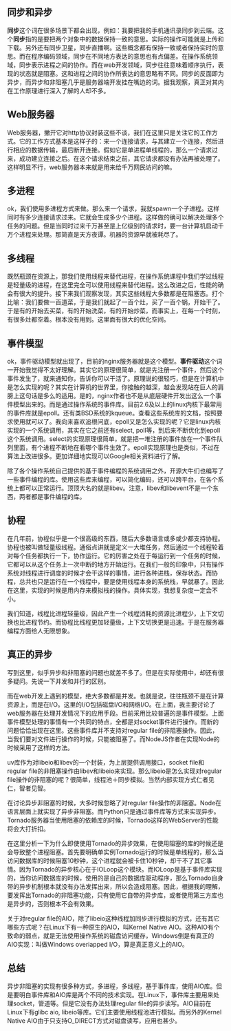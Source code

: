 ## 同步和异步

**同步**这个词在很多场景下都会出现，例如：我要把我的手机通讯录同步到云端。这个**同步**指的是要把两个对象中的数据保持一致的意思。实际的操作可能就是上传和下载。另外还有同步卫星，同步直播啊。这些概念都有保持一致或者保持实时的意思。而在程序编码领域，同步在不同地方表达的意思也有点偏差。在操作系统领域，同步表示进程之间的协作。而在web开发领域，同步往往意味着顺序执行，表现的状态就是阻塞。这和进程之间的协作所表达的意思略有不同。同步的反面即为异步，而异步和非阻塞几乎是服务器端开发挂在嘴边的词。据我观察，真正对其内在工作原理进行深入了解的人却不多。

## Web服务器

Web服务器，撇开它对http协议封装这些不谈，我们在这里只是关注它的工作方式。它的工作方式基本是这样子的：来一个连接请求，与其建立一个连接，然后进行相应的数据传输，最后断开连接。假如它是单进程单线程的，那么一个请求过来，成功建立连接之后。在这个请求结束之前，其它请求都没有办法再被处理了。这样明显不行，web服务器本来就是用来给千万网民访问的嘛。

## 多进程

ok，我们使用多进程方式来做。那么来一个请求，我就spawn一个子进程。这样同时有多少连接请求过来。它就会生成多少个进程。这样做的确可以解决处理多个任务的问题。但是当同时过来千万甚至是上亿级别的请求时，要一台计算机启动千万个进程来处理。那简直是天方夜谭。机器的资源早就被耗尽了。

## 多线程

既然瓶颈在资源上，那我们使用线程来替代进程，在操作系统课程中我们学过线程是轻量级的进程，在这里完全可以使用线程来替代进程。这么改进之后，性能的确会有很大的提升。接下来我们观察发现，其实这些线程大多数都是在阻塞态。打个比喻：我们要做一百道菜，于是我们就起了一百个灶，买了一百个锅，开始干了。于是有的开始去买菜，有的开始洗菜，有的开始炒菜，而事实上，在每一个时刻，有很多灶都空着。根本没有用到。这里面有很大的优化空间。

## 事件模型

ok，事件驱动模型就出现了，目前的nginx服务器就是这个模型。**事件驱动**这个词一开始我觉得不太好理解。其实它的原理很简单，就是先注册一个事件，然后这个事件发生了，就来通知你，告诉你可以干活了。原理说的很轻巧，但是在计算机中是怎么实现的呢？其实在计算机的世界里，你接触的越深，越会发现站在巨人的肩膀上这句话是多么的适用。是的，nginx作者也不是从底层硬件开发出这么一个事件模型出来的。而是通过操作系统的事件库。目前2.6及以上的linux内核下最常用的事件库就是epoll。还有类BSD系统的kqueue。查看这些系统库的文档，按照要求使用就可以了。我向来喜欢追根问底，epoll又是怎么实现的呢？它是linux内核实现的一个系统调用，其实在它之前还有select, poll等，到后来不断优化到epoll这个系统调用。select的实现原理很简单，就是把一堆注册的事件放在一个事件队列里面，有个进程不断地在看哪个事件生效了。epoll实现原理也是类似，不过在算法上改进很多。更加详细地实现可以Google相关资料进行了解。

除了各个操作系统自己提供的基于事件编程的系统调用之外，开源大牛们也编写了一些事件编程的库。使用这些库来编程，可以简化编码，还可以跨平台，在各个系统上都可以正常运行。顶顶大名的就是libev。注意，libev和libevent不是一个东西，两者都是事件编程的库。

## 协程

在几年前，协程似乎是一个很高级的东西，随后大多数语言或多或少都支持协程。协程也被叫做轻量级线程。通俗点讲就是定义一大堆任务，然后通过一个线程轮着对每个任务都执行一下，协作运行。它的厉害之处在于每运行到一个任务的时候，它都可以从这个任务上一次中断的地方开始运行。在我们一般的印象中，只有操作系统对线程进行调度的时候才会干这样的事情，进行各种进栈，保存状态。而协程，总共也只是运行在一个线程中，要是使用线程本身的系统栈，早就暴了。因此在这里，实现的时候是用内存来模拟栈的操作。具体实现，我想复杂度一定会不小。

我们知道，线程比进程轻量级，因此产生一个线程消耗的资源比进程少，上下文切换也比进程节约。而协程比线程更加轻量级，上下文切换更是迅速。于是在服务器编程方面给人无限想象。


## 真正的异步

写到这里，似乎异步和非阻塞的问题也就差不多了。但是在实际使用中，却还有很多疑问。先说一下并发和并行的区别。

而在web开发上遇到的模型，绝大多数都是并发。也就是说，往往瓶颈不是在计算资源上，而是在I/O。这里的I/O包括磁盘I/O和网络I/O。在上面，我主要讨论了web服务器在处理并发情况下的应用手段。目前采用比较普遍的是事件模型。上面事件模型处理的事情有一个共同的特点，全都是对socket事件进行操作。而新的问题恰恰出现在这里。这些事件库并不支持对regular file的非阻塞操作。因此，当我们要对文件进行操作的时候，只能被阻塞了。而NodeJS作者在实现Node的时候采用了这样的方法。

uv库作为对libeio和libev的一个封装，为上层提供调用接口，socket file和regular file的非阻塞操作由libev和libeio来实现。那么libeio是怎么实现对regular file操作的非阻塞的呢？很简单，线程池＋同步模拟。当然内部实现方式仁者见仁，智者见智。

在讨论异步非阻塞的时候，大多时候忽略了对regular file操作的非阻塞。Node在语言层面上就实现了异步非阻塞。而Python只是通过事件库等方式来实现异步。Tornado服务器当使用阻塞的依赖库的时候，Tornado这样的WebServer的性能将会大打折扣。

在这里分析一下为什么即使使用Tornado的异步效果，在使用阻塞的库的时候还是会导致整个进程阻塞。首先要明确单实例Tornado运行的时候是单线程的，那么当访问数据库的时候阻塞10秒钟，这个进程就会被卡住10秒钟，却干不了其它事情。因为Tornado的异步核心在于IOLoop这个模块。而IOLoop是基于事件库实现的，当你访问数据库的时候，使用的是自己的数据库驱动程序，那么Tornado自身带的异步机制根本就没有办法发挥出来，所以会造成阻塞。因此，根据我的理解，要发挥出Tornado的非阻塞功能，只有使用它自带的异步库，或者使用第三方库也是异步的，否则根本不会有效果。

关于对regular file的AIO，除了libeio这种线程加同步进行模拟的方式，还有其它哪些方式呢？在Linux下有一种原生的AIO，叫Kernel Native AIO。这种AIO有个致命的弱点，就是无法使用操作系统的磁盘访问缓存，Windows倒是有真正的AIO实现：叫做Windows overiapped I/O，算是真正意义上的AIO。

## 总结

异步非阻塞的实现有很多种方式，多进程，多线程，基于事件库，使用AIO库。但是要明白事件库和AIO库是两个不同的技术实现。在Linux下，事件库主要用来处理socket，管道等。但是它没有办法处理regular file的异步读写。AIO目前在Linux下有glibc aio, libeio等库。它们主要使用线程池进行模拟。而另外的Kernel Native AIO由于只支持O_DIRECT方式对磁盘读写，应用也甚少。  


